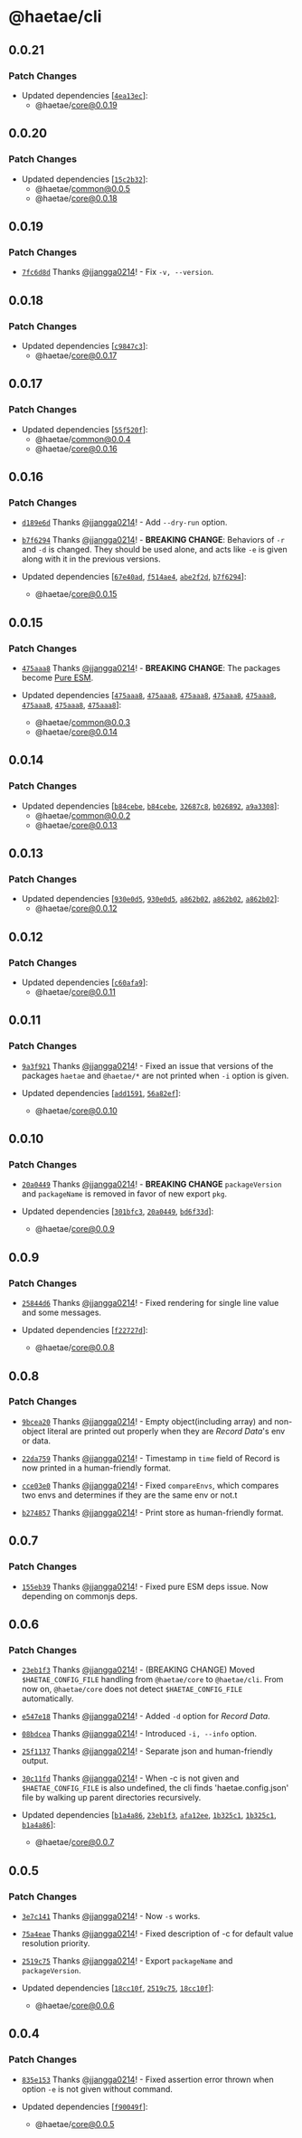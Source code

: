 # @haetae/cli

## 0.0.21

### Patch Changes

- Updated dependencies [[`4ea13ec`](https://github.com/haetae-org/haetae/commit/4ea13ecdb332fdce1b2714be0f2b9502c27a1739)]:
  - @haetae/core@0.0.19

## 0.0.20

### Patch Changes

- Updated dependencies [[`15c2b32`](https://github.com/haetae-org/haetae/commit/15c2b3250ed54b813bc9587ebfbd202324490795)]:
  - @haetae/common@0.0.5
  - @haetae/core@0.0.18

## 0.0.19

### Patch Changes

- [`7fc6d8d`](https://github.com/haetae-org/haetae/commit/7fc6d8de6ebc8869979695818f40921c211d28b8) Thanks [@jjangga0214](https://github.com/jjangga0214)! - Fix `-v, --version`.

## 0.0.18

### Patch Changes

- Updated dependencies [[`c9847c3`](https://github.com/haetae-org/haetae/commit/c9847c3bc6a84711ad17c4cf9b69c504ccb1ca6c)]:
  - @haetae/core@0.0.17

## 0.0.17

### Patch Changes

- Updated dependencies [[`55f520f`](https://github.com/haetae-org/haetae/commit/55f520f374b411b40e7efac04d6edb6a1751cd23)]:
  - @haetae/common@0.0.4
  - @haetae/core@0.0.16

## 0.0.16

### Patch Changes

- [`d189e6d`](https://github.com/haetae-org/haetae/commit/d189e6d7c4aec8e831b23a6bd0140268d2c2bdec) Thanks [@jjangga0214](https://github.com/jjangga0214)! - Add `--dry-run` option.

- [`b7f6294`](https://github.com/haetae-org/haetae/commit/b7f6294c640add6c2633ad782eb24df84c55f882) Thanks [@jjangga0214](https://github.com/jjangga0214)! - **BREAKING CHANGE**: Behaviors of `-r` and `-d` is changed. They should be used alone, and acts like `-e` is given along with it in the previous versions.

- Updated dependencies [[`67e40ad`](https://github.com/haetae-org/haetae/commit/67e40adc6df3d65f64b79af55cc2e0ef1ad1f08c), [`f514ae4`](https://github.com/haetae-org/haetae/commit/f514ae4ecc95201fda2fc86abfb5ccfea4402057), [`abe2f2d`](https://github.com/haetae-org/haetae/commit/abe2f2d19adc38fd9eec8b8573b9a78691ef3528), [`b7f6294`](https://github.com/haetae-org/haetae/commit/b7f6294c640add6c2633ad782eb24df84c55f882)]:
  - @haetae/core@0.0.15

## 0.0.15

### Patch Changes

- [`475aaa8`](https://github.com/haetae-org/haetae/commit/475aaa82d4850932b248ff69491d75ee9c0c0ed1) Thanks [@jjangga0214](https://github.com/jjangga0214)! - **BREAKING CHANGE**: The packages become [Pure ESM](https://gist.github.com/sindresorhus/a39789f98801d908bbc7ff3ecc99d99c).

- Updated dependencies [[`475aaa8`](https://github.com/haetae-org/haetae/commit/475aaa82d4850932b248ff69491d75ee9c0c0ed1), [`475aaa8`](https://github.com/haetae-org/haetae/commit/475aaa82d4850932b248ff69491d75ee9c0c0ed1), [`475aaa8`](https://github.com/haetae-org/haetae/commit/475aaa82d4850932b248ff69491d75ee9c0c0ed1), [`475aaa8`](https://github.com/haetae-org/haetae/commit/475aaa82d4850932b248ff69491d75ee9c0c0ed1), [`475aaa8`](https://github.com/haetae-org/haetae/commit/475aaa82d4850932b248ff69491d75ee9c0c0ed1), [`475aaa8`](https://github.com/haetae-org/haetae/commit/475aaa82d4850932b248ff69491d75ee9c0c0ed1), [`475aaa8`](https://github.com/haetae-org/haetae/commit/475aaa82d4850932b248ff69491d75ee9c0c0ed1), [`475aaa8`](https://github.com/haetae-org/haetae/commit/475aaa82d4850932b248ff69491d75ee9c0c0ed1)]:
  - @haetae/common@0.0.3
  - @haetae/core@0.0.14

## 0.0.14

### Patch Changes

- Updated dependencies [[`b84cebe`](https://github.com/haetae-org/haetae/commit/b84cebe811e93bdc7c8f626f3f54168dd402cbf7), [`b84cebe`](https://github.com/haetae-org/haetae/commit/b84cebe811e93bdc7c8f626f3f54168dd402cbf7), [`32687c8`](https://github.com/haetae-org/haetae/commit/32687c8712554934846422f6422b7409670e024c), [`b026892`](https://github.com/haetae-org/haetae/commit/b026892d1400203f62698868a505237ef3b36a0d), [`a9a3308`](https://github.com/haetae-org/haetae/commit/a9a3308a5ac6f75c8c1d2ccda6546cc6fcd8166a)]:
  - @haetae/common@0.0.2
  - @haetae/core@0.0.13

## 0.0.13

### Patch Changes

- Updated dependencies [[`930e0d5`](https://github.com/haetae-org/haetae/commit/930e0d5f9516b4fdfa0ff76ee8a521ec0aabf492), [`930e0d5`](https://github.com/haetae-org/haetae/commit/930e0d5f9516b4fdfa0ff76ee8a521ec0aabf492), [`a862b02`](https://github.com/haetae-org/haetae/commit/a862b02234f9743120439773c54a8cdfb42e3b2e), [`a862b02`](https://github.com/haetae-org/haetae/commit/a862b02234f9743120439773c54a8cdfb42e3b2e), [`a862b02`](https://github.com/haetae-org/haetae/commit/a862b02234f9743120439773c54a8cdfb42e3b2e)]:
  - @haetae/core@0.0.12

## 0.0.12

### Patch Changes

- Updated dependencies [[`c60afa9`](https://github.com/haetae-org/haetae/commit/c60afa9c0f9c7809afcd0ee8682d41e0a8623673)]:
  - @haetae/core@0.0.11

## 0.0.11

### Patch Changes

- [`9a3f921`](https://github.com/haetae-org/haetae/commit/9a3f921cbfa036e57169ecbb77b72872ab3a4b9f) Thanks [@jjangga0214](https://github.com/jjangga0214)! - Fixed an issue that versions of the packages `haetae` and `@haetae/*` are not printed when `-i` option is given.

- Updated dependencies [[`add1591`](https://github.com/haetae-org/haetae/commit/add15916fc532d644c6957d0c97d79feea406584), [`56a82ef`](https://github.com/haetae-org/haetae/commit/56a82ef7f8398670c39176149212d07090109aa4)]:
  - @haetae/core@0.0.10

## 0.0.10

### Patch Changes

- [`20a0449`](https://github.com/haetae-org/haetae/commit/20a04496ef23ded57fe2d68beea2536dabc4669d) Thanks [@jjangga0214](https://github.com/jjangga0214)! - **BREAKING CHANGE** `packageVersion` and `packageName` is removed in favor of new export `pkg`.

- Updated dependencies [[`301bfc3`](https://github.com/haetae-org/haetae/commit/301bfc3dca164bcfdd9eca92105d6be3c9accdc4), [`20a0449`](https://github.com/haetae-org/haetae/commit/20a04496ef23ded57fe2d68beea2536dabc4669d), [`bd6f33d`](https://github.com/haetae-org/haetae/commit/bd6f33d7c066bc08912d3659c0607901acbb86ce)]:
  - @haetae/core@0.0.9

## 0.0.9

### Patch Changes

- [`25844d6`](https://github.com/haetae-org/haetae/commit/25844d6aefe34c414b71aa34659d3351f6a4b8f4) Thanks [@jjangga0214](https://github.com/jjangga0214)! - Fixed rendering for single line value and some messages.

- Updated dependencies [[`f22727d`](https://github.com/haetae-org/haetae/commit/f22727d146e9038246b546a33d350579eceee453)]:
  - @haetae/core@0.0.8

## 0.0.8

### Patch Changes

- [`9bcea20`](https://github.com/haetae-org/haetae/commit/9bcea2009f933dface69a226909d2afa047d1a93) Thanks [@jjangga0214](https://github.com/jjangga0214)! - Empty object(including array) and non-object literal are printed out properly when they are _Record Data_'s env or data.

- [`22da759`](https://github.com/haetae-org/haetae/commit/22da75948486b8ecb780b1d07f13426a82d91c87) Thanks [@jjangga0214](https://github.com/jjangga0214)! - Timestamp in `time` field of Record is now printed in a human-friendly format.

- [`cce03e0`](https://github.com/haetae-org/haetae/commit/cce03e03e1232b6bdcf49a8e424328c5a62158d9) Thanks [@jjangga0214](https://github.com/jjangga0214)! - Fixed `compareEnvs`, which compares two envs and determines if they are the same env or not.t

- [`b274857`](https://github.com/haetae-org/haetae/commit/b27485728a5a6951623406cbb42fba0995e5ad3a) Thanks [@jjangga0214](https://github.com/jjangga0214)! - Print store as human-friendly format.

## 0.0.7

### Patch Changes

- [`155eb39`](https://github.com/haetae-org/haetae/commit/155eb390b4fb3181e9cc3fda8902e8c964cb48b4) Thanks [@jjangga0214](https://github.com/jjangga0214)! - Fixed pure ESM deps issue. Now depending on commonjs deps.

## 0.0.6

### Patch Changes

- [`23eb1f3`](https://github.com/haetae-org/haetae/commit/23eb1f3dad8e55e178c6375064b41b5a2e33fe6e) Thanks [@jjangga0214](https://github.com/jjangga0214)! - (BREAKING CHANGE) Moved `$HAETAE_CONFIG_FILE` handling from `@haetae/core` to `@haetae/cli`. From now on, `@haetae/core` does not detect `$HAETAE_CONFIG_FILE` automatically.

- [`e547e18`](https://github.com/haetae-org/haetae/commit/e547e18f5c43da3df059b4467010a831656a32a7) Thanks [@jjangga0214](https://github.com/jjangga0214)! - Added `-d` option for _Record Data_.

- [`08bdcea`](https://github.com/haetae-org/haetae/commit/08bdceac128ac3d58fc281385bbbf12fe581084c) Thanks [@jjangga0214](https://github.com/jjangga0214)! - Introduced `-i, --info` option.

- [`25f1137`](https://github.com/haetae-org/haetae/commit/25f11379df752b0b1daee1c3d663665ffedcb59a) Thanks [@jjangga0214](https://github.com/jjangga0214)! - Separate json and human-friendly output.

- [`30c11fd`](https://github.com/haetae-org/haetae/commit/30c11fd0b542d656490317a5eaaf4c2330209944) Thanks [@jjangga0214](https://github.com/jjangga0214)! - When -c is not given and `$HAETAE_CONFIG_FILE` is also undefined, the cli finds 'haetae.config.json' file by walking up parent directories recursively.

- Updated dependencies [[`b1a4a86`](https://github.com/haetae-org/haetae/commit/b1a4a86bc725fb3f3e5ba71cb7422455e272cf2a), [`23eb1f3`](https://github.com/haetae-org/haetae/commit/23eb1f3dad8e55e178c6375064b41b5a2e33fe6e), [`afa12ee`](https://github.com/haetae-org/haetae/commit/afa12eee27560856fa40754f9d04aaa3bf920c1d), [`1b325c1`](https://github.com/haetae-org/haetae/commit/1b325c1e5de124fbbd09cd3910cf77b30164f990), [`1b325c1`](https://github.com/haetae-org/haetae/commit/1b325c1e5de124fbbd09cd3910cf77b30164f990), [`b1a4a86`](https://github.com/haetae-org/haetae/commit/b1a4a86bc725fb3f3e5ba71cb7422455e272cf2a)]:
  - @haetae/core@0.0.7

## 0.0.5

### Patch Changes

- [`3e7c141`](https://github.com/haetae-org/haetae/commit/3e7c141e4fb2225d7ba7599210560ceb877c0216) Thanks [@jjangga0214](https://github.com/jjangga0214)! - Now `-s` works.

- [`75a4eae`](https://github.com/haetae-org/haetae/commit/75a4eae728877c48945c4fcf84936c2b81f2600d) Thanks [@jjangga0214](https://github.com/jjangga0214)! - Fixed description of -c for default value resolution priority.

- [`2519c75`](https://github.com/haetae-org/haetae/commit/2519c75646778e9f882755f7185bb737ae589b67) Thanks [@jjangga0214](https://github.com/jjangga0214)! - Export `packageName` and `packageVersion`.

- Updated dependencies [[`18cc10f`](https://github.com/haetae-org/haetae/commit/18cc10fe6504e2ba7c13c40e78237bbe20abc07b), [`2519c75`](https://github.com/haetae-org/haetae/commit/2519c75646778e9f882755f7185bb737ae589b67), [`18cc10f`](https://github.com/haetae-org/haetae/commit/18cc10fe6504e2ba7c13c40e78237bbe20abc07b)]:
  - @haetae/core@0.0.6

## 0.0.4

### Patch Changes

- [`835e153`](https://github.com/haetae-org/haetae/commit/835e153188c85f04a015b0cab619cfc4b4150b6d) Thanks [@jjangga0214](https://github.com/jjangga0214)! - Fixed assertion error thrown when option `-e` is not given without command.

- Updated dependencies [[`f90049f`](https://github.com/haetae-org/haetae/commit/f90049f79d288815f9ee4122ded81a3df9191b23)]:
  - @haetae/core@0.0.5
